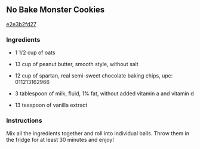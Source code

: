 ## No Bake Monster Cookies

[e2e3b2fd27](http://www.food.com/recipe/no-bake-monster-cookies-374713)

### Ingredients

 - 1 1/2 cup of oats

 - 13 cup of peanut butter, smooth style, without salt

 - 12 cup of spartan, real semi-sweet chocolate baking chips, upc: 011213162966

 - 3 tablespoon of milk, fluid, 1% fat, without added vitamin a and vitamin d

 - 13 teaspoon of vanilla extract

### Instructions

Mix all the ingredients together and roll into individual balls. Throw them in the fridge for at least 30 minutes and enjoy!